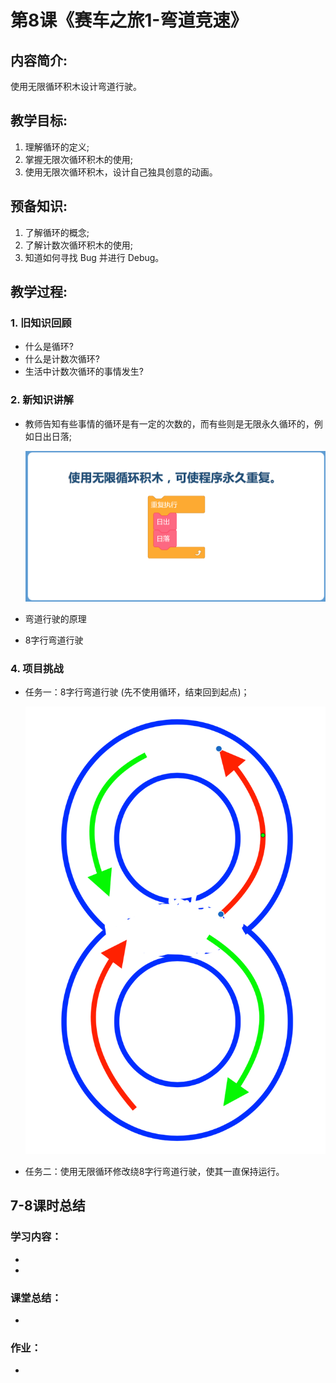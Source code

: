 <!-- # 机器人编程入门学习 -->
<style>
  .width150 {
      width: 150px;
  }
  .width300 {
      width: 300px;
  }
  .width600 {
      width: 600px;
  }
</style>

# 第8课《赛车之旅1-弯道竞速》

## 内容简介:
使用无限循环积木设计弯道行驶。

## 教学目标:
1. 理解循环的定义;
2. 掌握无限次循环积木的使用;
3. 使用无限次循环积木，设计自己独具创意的动画。

## 预备知识:
1. 了解循环的概念;
1. 了解计数次循环积木的使用;
1. 知道如何寻找 Bug 并进行 Debug。


## 教学过程:

### 1. 旧知识回顾
- 什么是循环?
- 什么是计数次循环?
- 生活中计数次循环的事情发生?

### 2. 新知识讲解
  - 教师告知有些事情的循环是有一定的次数的，而有些则是无限永久循环的，例如日出日落;  

    <img src="./images/8-1.png" class="width600" />
    
  - 弯道行驶的原理  
  - 8字行弯道行驶  

### 4. 项目挑战

- 任务一：8字行弯道行驶 (先不使用循环，结束回到起点)；  

  <img src="./images/8-2.png" class="width600" />

- 任务二：使用无限循环修改绕8字行弯道行驶，使其一直保持运行。


## 7-8课时总结

### 学习内容：
* 
* 

### 课堂总结：
* 

### 作业：
* 